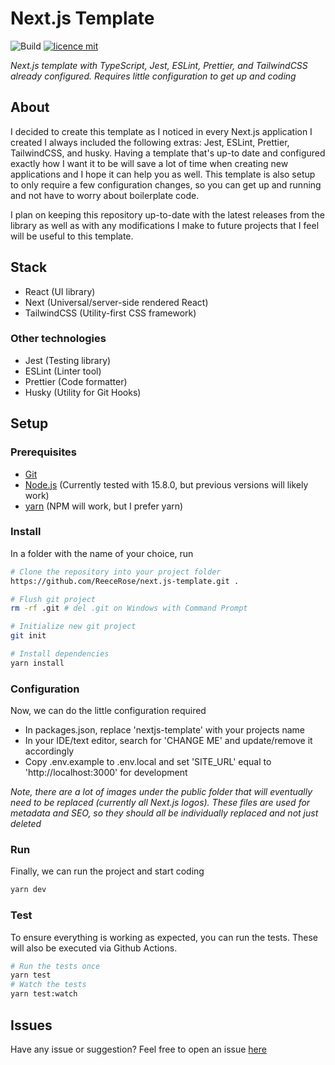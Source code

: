 # Next.js Template

![Build](https://github.com/ReeceRose/next.js-template/workflows/Build/badge.svg?branch=main)
[![licence mit](https://img.shields.io/badge/licence-MIT-blue.svg?style=flat-square)](https://github.com/ReeceRose/next.js-template/blob/main/LICENSE)

*Next.js template with TypeScript, Jest, ESLint, Prettier, and TailwindCSS already configured. Requires little configuration to get up and coding*

## About
I decided to create this template as I noticed in every Next.js application I created I always included the following extras: Jest, ESLint, Prettier, TailwindCSS, and husky. Having a template that's up-to date and configured exactly how I want it to be will save a lot of time when creating new applications and I hope it can help you as well. This template is also setup to only require a few configuration changes, so you can get up and running and not have to worry about boilerplate code.

I plan on keeping this repository up-to-date with the latest releases from the library as well as with any modifications I make to future projects that I feel will be useful to this template.

## Stack
 - React (UI library)
 - Next (Universal/server-side rendered React)
 - TailwindCSS (Utility-first CSS framework)

### Other technologies
 - Jest (Testing library)
 - ESLint (Linter tool)
 - Prettier (Code formatter)
 - Husky (Utility for Git Hooks)

## Setup

### Prerequisites
 - [Git](https://git-scm.com/downloads)
 - [Node.js](https://nodejs.org/en/) (Currently tested with 15.8.0, but previous versions will likely work)
 - [yarn](https://classic.yarnpkg.com/en/docs/install/) (NPM will work, but I prefer yarn)

### Install
In a folder with the name of your choice, run

```bash
# Clone the repository into your project folder
https://github.com/ReeceRose/next.js-template.git .

# Flush git project
rm -rf .git # del .git on Windows with Command Prompt

# Initialize new git project
git init

# Install dependencies
yarn install
```

### Configuration
Now, we can do the little configuration required

 - In packages.json, replace 'nextjs-template' with your projects name
 - In your IDE/text editor, search for 'CHANGE ME' and update/remove it accordingly
 - Copy .env.example to .env.local and set 'SITE_URL' equal to 'http://localhost:3000' for development 

 *Note, there are a lot of images under the public folder that will eventually need to be replaced (currently all Next.js logos). These files are used for metadata and SEO, so they should all be individually replaced and not just deleted*

### Run
Finally, we can run the project and start coding

```bash
yarn dev
```

### Test
To ensure everything is working as expected, you can run the tests. These will also be executed via Github Actions.
```bash
# Run the tests once
yarn test
# Watch the tests
yarn test:watch
```

## Issues
Have any issue or suggestion? Feel free to open an issue [here](https://github.com/ReeceRose/next.js-template/issues/new)
